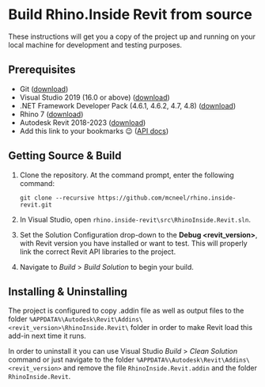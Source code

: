 # Build Rhino.Inside Revit from source

These instructions will get you a copy of the project up and running on your
local machine for development and testing purposes.

## Prerequisites

* Git
  ([download](https://git-scm.com/downloads))
* Visual Studio 2019 (16.0 or above)
  ([download](https://visualstudio.microsoft.com/downloads/))
* .NET Framework Developer Pack (4.6.1, 4.6.2, 4.7, 4.8)
  ([download](https://www.microsoft.com/net/download/visual-studio-sdks))
* Rhino 7
  ([download](https://www.rhino3d.com/download/rhino/7.0))
* Autodesk Revit 2018-2023
  ([download](https://www.autodesk.com/products/revit/free-trial))
* Add this link to your bookmarks 😉
  ([API docs](https://apidocs.co/))

## Getting Source & Build

1. Clone the repository. At the command prompt, enter the following command:

    ```console
    git clone --recursive https://github.com/mcneel/rhino.inside-revit.git
    ```

2. In Visual Studio, open `rhino.inside-revit\src\RhinoInside.Revit.sln`.
3. Set the Solution Configuration drop-down to the **Debug <revit_version>**,
   with Revit version you have installed or want to test. This will properly link
   the correct Revit API libraries to the project.
4. Navigate to _Build_ > _Build Solution_ to begin your build.

## Installing & Uninstalling

The project is configured to copy .addin file as well as output files to the folder
`%APPDATA%\Autodesk\Revit\Addins\<revit_version>\RhinoInside.Revit\`
folder in order to make Revit load this add-in next time it runs.

In order to uninstall it you can use Visual Studio _Build_ > _Clean Solution_ command
or just navigate to the folder `%APPDATA%\Autodesk\Revit\Addins\<revit_version>`
and remove the file `RhinoInside.Revit.addin` and the folder `RhinoInside.Revit`.
